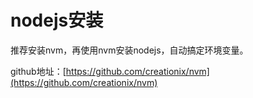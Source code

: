 # nodejs安装

推荐安装nvm，再使用nvm安装nodejs，自动搞定环境变量。

github地址：[https://github.com/creationix/nvm](https://github.com/creationix/nvm)
